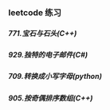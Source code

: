 ### leetcode 练习

##### 771.宝石与石头(C++)
##### 929.独特的电子邮件(C#)
##### 709.转换成小写字母(python)
##### 905.按奇偶排序数组(C++)